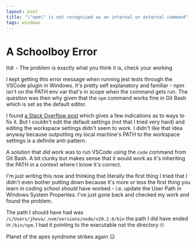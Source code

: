 ```yaml
---
layout: post
title: "\"npm\" is not recognised as an internal or external command"
tags: windows
---
```


# A Schoolboy Error

tldr - The problem is exactly what you think it is, check your working

I kept getting this error message when running jest tests through the VSCode plugin in Windows. It's pretty self explanatory and familiar - npm isn't on the PATH env var that's in scope when the command gets run. The question was then why given that the `npm` command works fine in Git Bash which is set as the default editor.

I found [a Stack Overflow post](https://stackoverflow.com/questions/43983718/how-can-i-globally-set-the-path-environment-variable-in-vs-code/45637716#45637716) which gives a few indications as to ways to fix it. But I couldn't edit the default settings (not that I tried very hard) and editing the workspace settings didn't seem to work. I didn't like that idea anyway because outputting my local machine's PATH to the workspace settings is a definite anti-pattern. 

A solution that *did* work was to run VSCode using the `code` command from Git Bash. A bit clunky but makes sense that it would work as it's inheriting the PATH in a context where I know it's correct.

I'm just writing this now and thinking that literally the first thing I tried that I didn't even bother putting down because it's more or less the first thing you learn in coding school *should* have worked - i.e. update the User Path in Windows System Properties. I've just gone back and checked my work and found the problem. 

The path I should have had was `/c/Users/jheva/.nvm/versions/node/v20.2.0/bin` the path I did have ended in `/bin/npm`. I had it pointing to the executable not the directory 🙄

Planet of the apes syndrome strikes again 😑